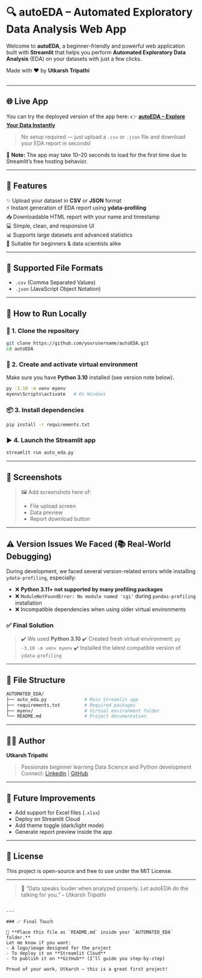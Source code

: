 
# 🔍 autoEDA – Automated Exploratory Data Analysis Web App

Welcome to **autoEDA**, a beginner-friendly and powerful web application built with **Streamlit** that helps you perform **Automated Exploratory Data Analysis** (EDA) on your datasets with just a few clicks.

Made with ❤️ by **Utkarsh Tripathi**  
<br>

---

## 🌐 Live App

You can try the deployed version of the app here:
👉 **[autoEDA – Explore Your Data Instantly](https://autoeda-prsscpnjr8ztj3ww8vufcd.streamlit.app/)**

> No setup required — just upload a `.csv` or `.json` file and download your EDA report in seconds!

📌 **Note:** The app may take 10–20 seconds to load for the first time due to Streamlit’s free hosting behavior.

---

## 📌 Features

✨ Upload your dataset in **CSV** or **JSON** format  
⚡ Instant generation of EDA report using **ydata-profiling**  
📥 Downloadable HTML report with your name and timestamp  
💻 Simple, clean, and responsive UI  
📊 Supports large datasets and advanced statistics  
🧪 Suitable for beginners & data scientists alike  

---

## 📂 Supported File Formats

- `.csv` (Comma Separated Values)  
- `.json` (JavaScript Object Notation)

---

## 🚀 How to Run Locally

### 🔧 1. Clone the repository

```bash
git clone https://github.com/yourusername/autoEDA.git
cd autoEDA
````

### 🐍 2. Create and activate virtual environment

Make sure you have **Python 3.10** installed (see version note below).

```bash
py -3.10 -m venv myenv
myenv\Scripts\activate   # On Windows
```

### 📦 3. Install dependencies

```bash
pip install -r requirements.txt
```

### ▶️ 4. Launch the Streamlit app

```bash
streamlit run auto_eda.py
```

---

## 📸 Screenshots

> 🖼️ Add screenshots here of:
>
> * File upload screen
> * Data preview
> * Report download button

---

## ⚠️ Version Issues We Faced (📚 Real-World Debugging)

During development, we faced several version-related errors while installing `ydata-profiling`, especially:

* ❌ **Python 3.11+ not supported by many profiling packages**
* ❌ `ModuleNotFoundError: No module named 'cgi'` during `pandas-profiling` installation
* ❌ Incompatible dependencies when using older virtual environments

### ✅ Final Solution

> ✔️ We used **Python 3.10**
> ✔️ Created fresh virtual environment:
> `py -3.10 -m venv myenv`
> ✔️ Installed the latest compatible version of `ydata-profiling`

---

## 📁 File Structure

```bash
AUTOMATED_EDA/
├── auto_eda.py              # Main Streamlit app
├── requirements.txt         # Required packages
├── myenv/                   # Virtual environment folder
└── README.md                # Project documentation
```

---

## 🙋‍♂️ Author

**Utkarsh Tripathi**

> Passionate beginner learning Data Science and Python development
> Connect: [LinkedIn](https://www.linkedin.com/) | [GitHub](https://github.com/)

---

## 🧠 Future Improvements

* Add support for Excel files (`.xlsx`)
* Deploy on Streamlit Cloud
* Add theme toggle (dark/light mode)
* Generate report preview inside the app

---

## 📄 License

This project is open-source and free to use under the MIT License.

---

> 🚀 “Data speaks louder when analyzed properly. Let autoEDA do the talking for you.”
> – *Utkarsh Tripathi*

```

---

### ✅ Final Touch

📌 **Place this file as `README.md` inside your `AUTOMATED_EDA` folder.**  
Let me know if you want:
- A logo/image designed for the project  
- To deploy it on **Streamlit Cloud**  
- To publish it on **GitHub** (I’ll guide you step-by-step)

Proud of your work, Utkarsh — this is a great first project!
```

